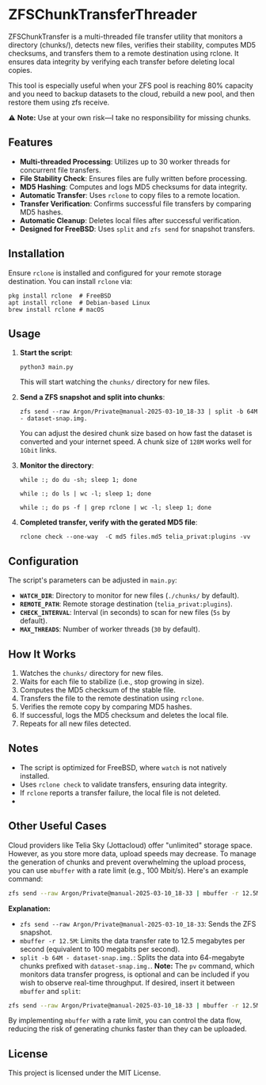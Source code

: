 # ZFSChunkTransferThreader

ZFSChunkTransfer is a multi-threaded file transfer utility that monitors a directory (chunks/), detects new files, verifies their stability, computes MD5 checksums, and transfers them to a remote destination using rclone. It ensures data integrity by verifying each transfer before deleting local copies.

This tool is especially useful when your ZFS pool is reaching 80% capacity and you need to backup datasets to the cloud, rebuild a new pool, and then restore them using zfs receive.

⚠️ **Note:** Use at your own risk—I take no responsibility for missing chunks.



## Features

- **Multi-threaded Processing**: Utilizes up to 30 worker threads for concurrent file transfers.
- **File Stability Check**: Ensures files are fully written before processing.
- **MD5 Hashing**: Computes and logs MD5 checksums for data integrity.
- **Automatic Transfer**: Uses `rclone` to copy files to a remote location.
- **Transfer Verification**: Confirms successful file transfers by comparing MD5 hashes.
- **Automatic Cleanup**: Deletes local files after successful verification.
- **Designed for FreeBSD**: Uses `split` and `zfs send` for snapshot transfers.

## Installation

Ensure `rclone` is installed and configured for your remote storage destination. You can install `rclone` via:

```shell
pkg install rclone  # FreeBSD
apt install rclone  # Debian-based Linux
brew install rclone # macOS
```

## Usage

1. **Start the script**:

   ```shell
   python3 main.py
   ```

   This will start watching the `chunks/` directory for new files.

2. **Send a ZFS snapshot and split into chunks**:

   ```shell
   zfs send --raw Argon/Private@manual-2025-03-10_18-33 | split -b 64M - dataset-snap.img.
   ```

   You can adjust the desired chunk size based on how fast the dataset is converted and your internet speed. A chunk size of `128M` works well for `1Gbit` links.

3. **Monitor the directory**:

   ```shell
   while :; do du -sh; sleep 1; done
   ```

   ```shell
   while :; do ls | wc -l; sleep 1; done
   ```

   ```shell
   while :; do ps -f | grep rclone | wc -l; sleep 1; done
   ```

4. **Completed transfer, verify with the gerated MD5 file**:
   ```shell
   rclone check --one-way  -C md5 files.md5 telia_privat:plugins -vv
   ```

## Configuration

The script's parameters can be adjusted in `main.py`:

- **`WATCH_DIR`**: Directory to monitor for new files (`./chunks/` by default).
- **`REMOTE_PATH`**: Remote storage destination (`telia_privat:plugins`).
- **`CHECK_INTERVAL`**: Interval (in seconds) to scan for new files (`5s` by default).
- **`MAX_THREADS`**: Number of worker threads (`30` by default).

## How It Works

1. Watches the `chunks/` directory for new files.
2. Waits for each file to stabilize (i.e., stop growing in size).
3. Computes the MD5 checksum of the stable file.
4. Transfers the file to the remote destination using `rclone`.
5. Verifies the remote copy by comparing MD5 hashes.
6. If successful, logs the MD5 checksum and deletes the local file.
7. Repeats for all new files detected.

## Notes

- The script is optimized for FreeBSD, where `watch` is not natively installed.
- Uses `rclone check` to validate transfers, ensuring data integrity.
- If `rclone` reports a transfer failure, the local file is not deleted.
- 

## Other Useful Cases
Cloud providers like Telia Sky (Jottacloud) offer "unlimited" storage space. However, as you store more data, upload speeds may decrease. To manage the generation of chunks and prevent overwhelming the upload process, you can use `mbuffer` with a rate limit (e.g., 100 Mbit/s).
Here's an example command:
```bash
zfs send --raw Argon/Private@manual-2025-03-10_18-33 | mbuffer -r 12.5M | split -b 64M - dataset-snap.img.
```
**Explanation:**
- `zfs send --raw Argon/Private@manual-2025-03-10_18-33`: Sends the ZFS snapshot.
- `mbuffer -r 12.5M`: Limits the data transfer rate to 12.5 megabytes per second (equivalent to 100 megabits per second).
- `split -b 64M - dataset-snap.img.`: Splits the data into 64-megabyte chunks prefixed with `dataset-snap.img.`.
**Note:** The `pv` command, which monitors data transfer progress, is optional and can be included if you wish to observe real-time throughput. If desired, insert it between `mbuffer` and `split`:
```bash
zfs send --raw Argon/Private@manual-2025-03-10_18-33 | mbuffer -r 12.5M | pv | split -b 64M - dataset-snap.img.
```
By implementing `mbuffer` with a rate limit, you can control the data flow, reducing the risk of generating chunks faster than they can be uploaded.

## License

This project is licensed under the MIT License.


